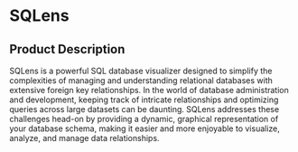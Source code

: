 # SQLens

## Product Description
SQLens is a powerful SQL database visualizer designed to simplify the complexities of managing and understanding relational databases with extensive foreign key relationships. In the world of database administration and development, keeping track of intricate relationships and optimizing queries across large datasets can be daunting. SQLens addresses these challenges head-on by providing a dynamic, graphical representation of your database schema, making it easier and more enjoyable to visualize, analyze, and manage data relationships.
